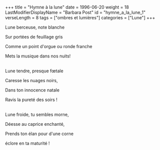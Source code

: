 +++
title = "Hymne à la lune"
date = 1996-06-20
weight = 18
LastModifierDisplayName = "Barbara Post"
id = "hymne_a_la_lune_1"
verseLength = 8
tags = ["ombres et lumières"]
categories = ["Lune"]
+++

Lune berceuse, note blanche

Sur portées de feuillage gris

Comme un point d'orgue ou ronde franche

Mets la musique dans nos nuits!

 \
Lune tendre, presque fœtale

Caresse les nuages noirs,

Dans ton innocence natale

Ravis la pureté des soirs !

 \
Lune froide, tu sembles morne,

Déesse au caprice enchanté,

Prends ton élan pour d'une corne

éclore en ta maturité !
